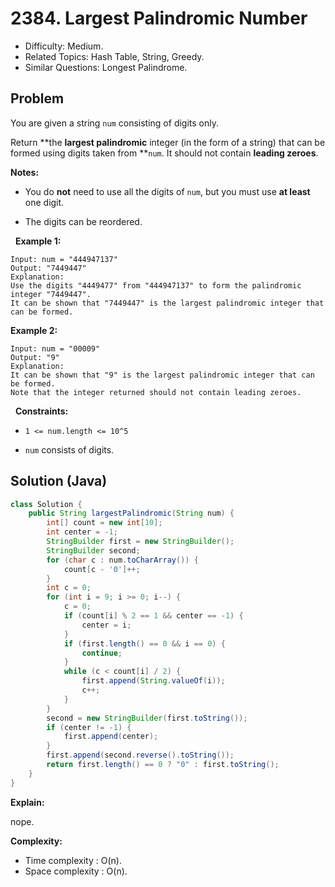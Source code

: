 # 2384. Largest Palindromic Number

- Difficulty: Medium.
- Related Topics: Hash Table, String, Greedy.
- Similar Questions: Longest Palindrome.

## Problem

You are given a string ```num``` consisting of digits only.

Return **the **largest palindromic** integer (in the form of a string) that can be formed using digits taken from **```num```. It should not contain **leading zeroes**.

**Notes:**


	
- You do **not** need to use all the digits of ```num```, but you must use **at least** one digit.
	
- The digits can be reordered.


 
**Example 1:**

```
Input: num = "444947137"
Output: "7449447"
Explanation: 
Use the digits "4449477" from "444947137" to form the palindromic integer "7449447".
It can be shown that "7449447" is the largest palindromic integer that can be formed.
```

**Example 2:**

```
Input: num = "00009"
Output: "9"
Explanation: 
It can be shown that "9" is the largest palindromic integer that can be formed.
Note that the integer returned should not contain leading zeroes.
```

 
**Constraints:**


	
- ```1 <= num.length <= 10^5```
	
- ```num``` consists of digits.



## Solution (Java)

```java
class Solution {
    public String largestPalindromic(String num) {
        int[] count = new int[10];
        int center = -1;
        StringBuilder first = new StringBuilder();
        StringBuilder second;
        for (char c : num.toCharArray()) {
            count[c - '0']++;
        }
        int c = 0;
        for (int i = 9; i >= 0; i--) {
            c = 0;
            if (count[i] % 2 == 1 && center == -1) {
                center = i;
            }
            if (first.length() == 0 && i == 0) {
                continue;
            }
            while (c < count[i] / 2) {
                first.append(String.valueOf(i));
                c++;
            }
        }
        second = new StringBuilder(first.toString());
        if (center != -1) {
            first.append(center);
        }
        first.append(second.reverse().toString());
        return first.length() == 0 ? "0" : first.toString();
    }
}
```

**Explain:**

nope.

**Complexity:**

* Time complexity : O(n).
* Space complexity : O(n).
